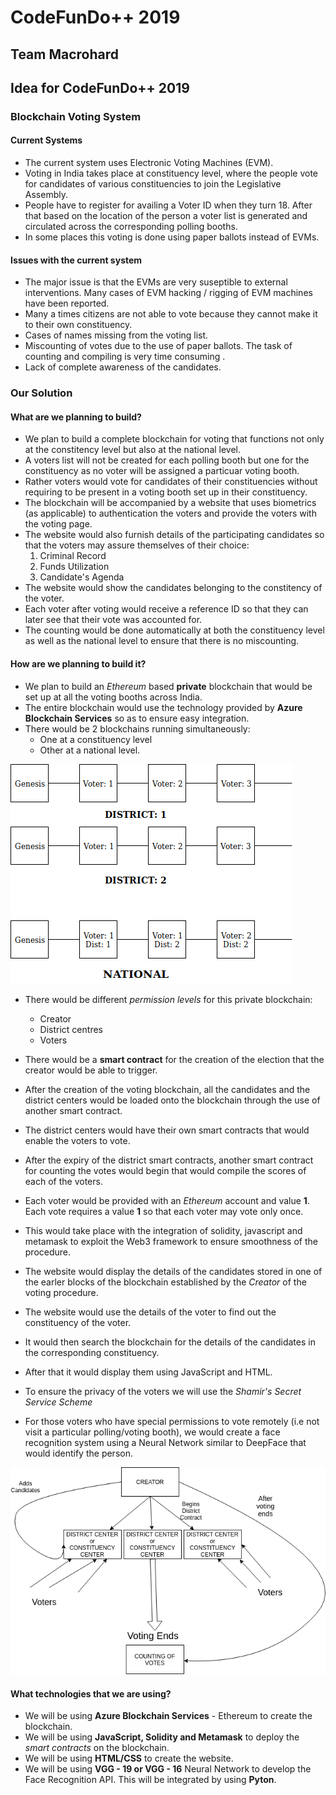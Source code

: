 # CodeFunDo++ 2019
## Team Macrohard
Idea for CodeFunDo++ 2019
-------------------------------

### Blockchain Voting System

#### Current Systems 

* The current system uses Electronic Voting Machines (EVM).
* Voting in India takes place at constituency level, where the people vote for candidates of various constituencies to join the Legislative Assembly. 
* People have to register for availing a Voter ID when they turn 18. After that based on the location of the person a voter list is generated and circulated across the corresponding polling booths. 
* In some places this voting is done using paper ballots instead of EVMs.  


#### Issues with the current system

* The major issue is that the EVMs are very suseptible to external interventions. Many cases of EVM hacking / rigging of EVM machines have been reported.
* Many a times citizens are not able to vote because they cannot make it to their own constituency. 
* Cases of names missing from the voting list.
* Miscounting of votes due to the use of paper ballots. The task of counting and compiling is very time consuming . 
* Lack of complete awareness of the candidates.

### Our Solution 

#### What are we planning to build? 
 
* We plan to build a complete blockchain for voting that functions not only at the constitency level but also at the national level. 
* A voters list will not be created for each polling booth but one for the constituency as no voter will be assigned a particuar voting booth. 
* Rather voters would vote for candidates of their constituencies without requiring to be present in a voting booth set up in their constituency. 
* The blockchain will be accompanied by a website that uses biometrics (as applicable) to authentication the voters and provide the voters with the voting page. 
* The website would also furnish details of the participating candidates so that the voters may assure themselves of their choice: 
    1. Criminal Record
    2. Funds Utilization
    3. Candidate's Agenda
* The website would show the candidates belonging to the constitency of the voter.
* Each voter after voting would receive a reference ID so that they can later see that their vote was accounted for. 
* The counting would be done automatically at both the constituency level as well as the national level to ensure that there is no miscounting.

#### How are we planning to build it?

* We plan to build an *Ethereum* based **private** blockchain that would be set up at all the voting booths across India. 
* The entire blockchain would use the technology provided by **Azure Blockchain Services** so as to ensure easy integration. 
* There would be 2 blockchains running simultaneously: 
  * One at a constituency level
  * Other at a national level. 
  
![Diagram of the blockchain](./images/blockchain.png)
  
* There would be different _permission levels_ for this private blockchain:
  * Creator
  * District centres
  * Voters
  
* There would be a __smart contract__ for the creation of the election that the creator would be able to trigger. 
* After the creation of the voting blockchain, all the candidates and the district centers would be loaded onto the blockchain through the use of another smart contract. 
* The district centers would have their own smart contracts that would enable the voters to vote.
* After the expiry of the district smart contracts, another smart contract for counting the votes would begin that would compile the scores of each of the voters.

* Each voter would be provided with an _Ethereum_ account and value **1**. Each vote requires a value **1** so that each voter may vote only once.
* This would take place with the integration of solidity, javascript and metamask to exploit the Web3 framework to ensure smoothness of the procedure.

* The website would display the details of the candidates stored in one of the earler blocks of the blockchain established by the _Creator_ of the voting procedure. 
 * The website would use the details of the voter to find out the constituency of the voter.
 * It would then search the blockchain for the details of the candidates in the corresponding constituency. 
 * After that it would display them using JavaScript and HTML.
 
* To ensure the privacy of the voters we will use the _Shamir's Secret Service Scheme_ 

* For those voters who have special permissions to vote remotely (i.e not visit a particular polling/voting booth), we would create a face recognition system using a Neural Network similar to DeepFace that would identify the person. 

![Design Flow](./images/design.png)

#### What technologies that we are using? 

* We will be using **Azure Blockchain Services** - Ethereum to create the blockchain.
* We will be using **JavaScript, Solidity and Metamask** to deploy the _smart contracts_ on the blockchain.
* We will be using **HTML/CSS** to create the website.
* We will be using **VGG - 19 or VGG - 16** Neural Network to develop the Face Recognition API. This will be integrated by using **Pyton**. 


  
